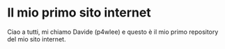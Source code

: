 # Il mio primo sito internet

Ciao a tutti, mi chiamo Davide (p4wlee)
e questo è il mio primo repository
del mio sito internet.
